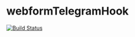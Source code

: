 # webformTelegramHook
[![Build Status](https://travis-ci.org/claudio4/webformTelegramHook.svg?branch=master)](https://travis-ci.org/claudio4/webformTelegramHook)
